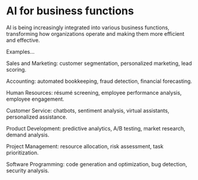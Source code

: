 # AI for business functions

AI is being increasingly integrated into various business functions, transforming how organizations operate and making them more efficient and effective.

Examples…

Sales and Marketing: customer segmentation, personalized marketing, lead scoring.

Accounting: automated bookkeeping, fraud detection, financial forecasting.

Human Resources: résumé screening, employee performance analysis, employee engagement.

Customer Service: chatbots, sentiment analysis, virtual assistants, personalized assistance.

Product Development: predictive analytics, A/B testing, market research, demand analysis.

Project Management: resource allocation, risk assessment, task prioritization.

Software Programming: code generation and optimization, bug detection, security analysis.

